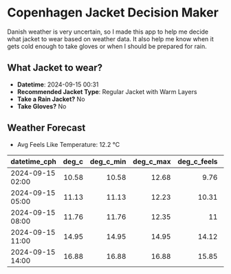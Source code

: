 
# Copenhagen Jacket Decision Maker

Danish weather is very uncertain, so I made this app to help me decide what jacket to wear based on weather data. 
It also help me know when it gets cold enough to take gloves or when I should be prepared for rain.

## What Jacket to wear?

- **Datetime**: 2024-09-15 00:31
- **Recommended Jacket Type**: Regular Jacket with Warm Layers
- **Take a Rain Jacket?** No
- **Take Gloves?** No

## Weather Forecast
- Avg Feels Like Temperature: 12.2 °C

| datetime_cph     |   deg_c |   deg_c_min |   deg_c_max |   deg_c_feels | weather   | wind   | rain   |
|:-----------------|--------:|------------:|------------:|--------------:|:----------|:-------|:-------|
| 2024-09-15 02:00 |   10.58 |       10.58 |       12.68 |          9.76 | Clear     | Low    | None   |
| 2024-09-15 05:00 |   11.13 |       11.13 |       12.23 |         10.31 | Clear     | Low    | None   |
| 2024-09-15 08:00 |   11.76 |       11.76 |       12.35 |         11    | Clear     | Low    | None   |
| 2024-09-15 11:00 |   14.95 |       14.95 |       14.95 |         14.12 | Clouds    | Low    | None   |
| 2024-09-15 14:00 |   16.88 |       16.88 |       16.88 |         15.85 | Clouds    | Low    | None   |
        
